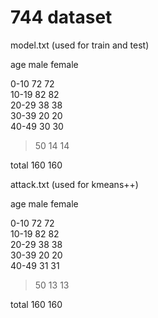 # 744 dataset

model.txt (used for train and test)<br>

age      male    female <br>

0-10     72        72<br>
10-19    82        82<br>
20-29    38        38<br>
30-39    20        20<br>
40-49    30        30<br>
>50      14        14<br>

total    160       160<br>


attack.txt (used for kmeans++)<br>

age      male    female<br>

0-10     72        72<br>
10-19    82        82<br>
20-29    38        38<br>
30-39    20        20<br>
40-49    31        31<br>
>50      13        13<br>

total    160       160<br>